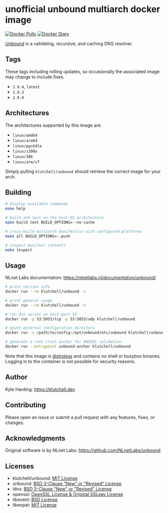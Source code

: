 # unofficial unbound multiarch docker image

[![Docker Pulls](https://img.shields.io/docker/pulls/klutchell/unbound.svg?style=flat-square)](https://hub.docker.com/r/klutchell/unbound/)
[![Docker Stars](https://img.shields.io/docker/stars/klutchell/unbound.svg?style=flat-square)](https://hub.docker.com/r/klutchell/unbound/)

[Unbound](https://unbound.net/) is a validating, recursive, and caching DNS resolver.

## Tags

These tags including rolling updates, so occasionally the associated image may change to include fixes.

- `1.9.4`, `latest`
- `1.9.3`
- `1.9.0`

## Architectures

The architectures supported by this image are:

- `linux/amd64`
- `linux/arm64`
- `linux/ppc64le`
- `linux/s390x`
- `linux/386`
- `linux/arm/v7`

Simply pulling `klutchell/unbound` should retrieve the correct image for your arch.

## Building

```bash
# display available commands
make help

# build and test on the host OS architecture
make build test BUILD_OPTIONS=--no-cache

# cross-build multiarch manifest(s) with configured platforms
make all BUILD_OPTIONS=--push

# inspect manifest contents
make inspect
```

## Usage

NLnet Labs documentation: <https://nlnetlabs.nl/documentation/unbound/>

```bash
# print version info
docker run --rm klutchell/unbound -v

# print general usage
docker run --rm klutchell/unbound -h

# run dns server on host port 53
docker run -p 53:5053/tcp -p 53:5053/udp klutchell/unbound

# mount external configuration directory
docker run -v /path/to/config:/opt/unbound/etc/unbound klutchell/unbound

# generate a root trust anchor for DNSSEC validation
docker run --entrypoint unbound-anchor klutchell/unbound
```

Note that this image is [distroless](https://github.com/GoogleContainerTools/distroless) and contains no shell or busybox binaries.
Logging in to the container is not possible for security reasons.

## Author

Kyle Harding: <https://klutchell.dev>

## Contributing

Please open an issue or submit a pull request with any features, fixes, or changes.

## Acknowledgments

Original software is by NLnet Labs: <https://github.com/NLnetLabs/unbound>

## Licenses

- klutchell/unbound: [MIT License](./LICENSE)
- unbound: [BSD 3-Clause "New" or "Revised" License](https://github.com/NLnetLabs/unbound/blob/master/LICENSE)
- ldns: [BSD 3-Clause "New" or "Revised" License](https://github.com/NLnetLabs/ldns/blob/develop/LICENSE)
- openssl: [OpenSSL License & Original SSLeay License](https://www.openssl.org/source/license-openssl-ssleay.txt)
- libevent: [BSD License](https://libevent.org/LICENSE.txt)
- libexpat: [MIT License](https://github.com/libexpat/libexpat/blob/master/expat/COPYING)
